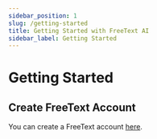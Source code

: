 ```yaml
---
sidebar_position: 1
slug: /getting-started
title: Getting Started with FreeText AI
sidebar_label: Getting Started
---
```


# Getting Started 

## Create FreeText Account

You can create a FreeText account [here](https://freetext.ai/signup).
